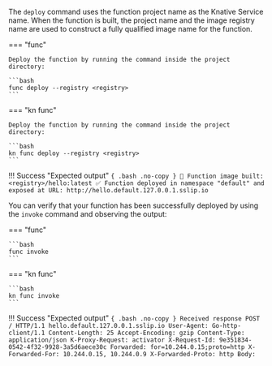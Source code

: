 <!-- Snippet used in the following topics:
- /docs/getting-started/build-run-deploy-func.md
- /docs/functions/deploying-functions.md
-->
The `deploy` command uses the function project name as the Knative Service name. When the function is built, the project name and the image registry name are used to construct a fully qualified image name for the function.

=== "func"

    Deploy the function by running the command inside the project directory:

    ```bash
    func deploy --registry <registry>
    ```

=== "kn func"

    Deploy the function by running the command inside the project directory:

    ```bash
    kn func deploy --registry <registry>
    ```

!!! Success "Expected output"
    ```{ .bash .no-copy }
        🙌 Function image built: <registry>/hello:latest
        ✅ Function deployed in namespace "default" and exposed at URL:
        http://hello.default.127.0.0.1.sslip.io
    ```

You can verify that your function has been successfully deployed by using the `invoke` command and observing the output:

=== "func"

    ```bash
    func invoke
    ```

=== "kn func"

    ```bash
    kn func invoke
    ```

!!! Success "Expected output"
    ```{ .bash .no-copy }
    Received response
    POST / HTTP/1.1 hello.default.127.0.0.1.sslip.io
      User-Agent: Go-http-client/1.1
      Content-Length: 25
      Accept-Encoding: gzip
      Content-Type: application/json
      K-Proxy-Request: activator
      X-Request-Id: 9e351834-0542-4f32-9928-3a5d6aece30c
      Forwarded: for=10.244.0.15;proto=http
      X-Forwarded-For: 10.244.0.15, 10.244.0.9
      X-Forwarded-Proto: http
    Body:
    ```

